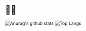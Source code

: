 # 👋🔭
![Anurag's github stats](https://github-readme-stats.vercel.app/api?username=ObiSky&count_private=true&show_icons=true&theme=gruvbox)<!-- GitHub stats -->
![Top Langs](https://github-readme-stats.vercel.app/api/top-langs/?username=ObiSky&layout=compact)<!-- Languages stats -->

<!--
**ObiSky/ObiSky** is a ✨ _special_ ✨ repository because its `README.md` (this file) appears on your GitHub profile.

-->
